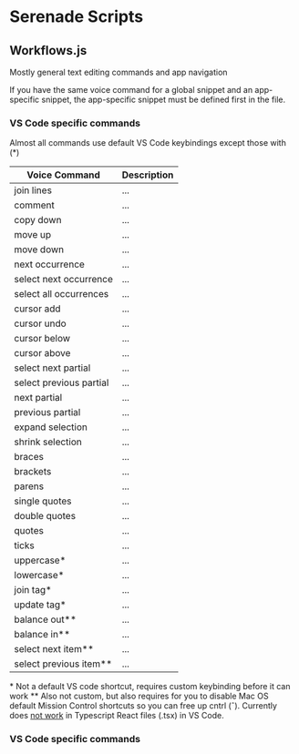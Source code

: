 # Serenade Scripts

## Workflows.js

Mostly general text editing commands and app navigation

If you have the same voice command for a global snippet and an app-specific snippet, the app-specific snippet must be defined first in the file.

### VS Code specific commands

Almost all commands use default VS Code keybindings except those with (\*)

Voice Command | Description 
------------ | -------------
join lines | ...
comment | ...
copy down | ...
move up | ...
move down | ...
next occurrence | ...
select next occurrence | ...
select all occurrences | ...
cursor add | ...
cursor undo | ...
cursor below | ...
cursor above | ...
select next partial | ...
select previous partial | ...
next partial | ...
previous partial | ...
expand selection | ...
shrink selection | ...
braces | ...
brackets | ...
parens | ...
single quotes | ...
double quotes | ...
quotes | ...
ticks | ...
uppercase* | ...
lowercase* | ...
join tag* | ...
update tag* | ...
balance out** | ...
balance in** | ...
select next item** | ...
select previous item** | ...

\* Not a default VS code shortcut, requires custom keybinding before it can work
\*\* Also not custom, but also requires for you to disable Mac OS default Mission Control shortcuts so you can free up cntrl (ˆ). Currently does [not work](https://github.com/microsoft/vscode/issues/87608) in Typescript React files (.tsx) in VS Code. 

### VS Code specific commands
